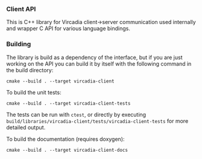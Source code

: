 ### Client API

This is C++ library for Vircadia client->server communication used internally and wrapper C API for various language bindings.

### Building

The library is build as a dependency of the interface, but if you are just working on the API you can build it by itself with the following command in the build directory:
```
cmake --build . --target vircadia-client
```


To build the unit tests:
```
cmake --build . --target vircadia-client-tests
```
The tests can be run with `ctest`, or directly by executing `build/libraries/vircadia-client/tests/vircadia-client-tests` for more detailed output.


To build the documentation (requires doxygen):
```
cmake --build . --target vircadia-client-docs
```

